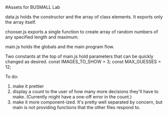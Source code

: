 #Assets for BUSMALL Lab

data.js holds the constructor and the array of class elements.  It exports only the array itself.

chooser.js exports a single function to create array of random numbers of any specified length and maximum.

main.js holds the globals and the main program flow.

Two constants at the top of main.js hold parameters that can be quickly changed as desired.
const IMAGES_TO_SHOW = 3;
const MAX_GUESSES = 12;


To do:
1. make it prettier
2. display a count to the user of how many more decisions they'll have to make.  (Currently might have a one-off error in the count.)
3. make it more component-ized.  It's pretty well separated by concern, but main is not providing functions that the other files respond to.  